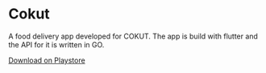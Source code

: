 # Cokut
A food delivery app developed for COKUT. The app is build with flutter and the API for it is written in GO.

[Download on Playstore](https://play.google.com/store/apps/details?id=cokut.cokut&hl=en_IN&gl=US)
